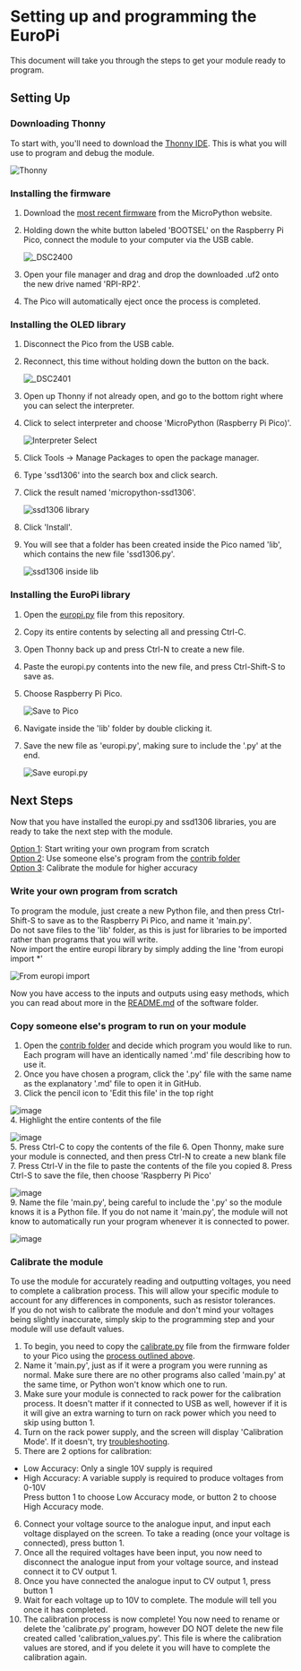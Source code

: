 # Setting up and programming the EuroPi

This document will take you through the steps to get your module ready to program.  
  
## Setting Up
  
### Downloading Thonny
To start with, you'll need to download the [Thonny IDE](https://thonny.org/). This is what you will use to program and debug the module.  

![Thonny](https://i.imgur.com/UX4uQDO.jpg)

### Installing the firmware
1. Download the [most recent firmware](https://micropython.org/download/rp2-pico/) from the MicroPython website.
2. Holding down the white button labeled 'BOOTSEL' on the Raspberry Pi Pico, connect the module to your computer via the USB cable.

    ![_DSC2400](https://user-images.githubusercontent.com/79809962/148647201-52b0d279-fc1e-4615-9e65-e51543605e15.jpg)

3. Open your file manager and drag and drop the downloaded .uf2 onto the new drive named 'RPI-RP2'.
4. The Pico will automatically eject once the process is completed.

### Installing the OLED library
1. Disconnect the Pico from the USB cable.
2. Reconnect, this time without holding down the button on the back.

    ![_DSC2401](https://user-images.githubusercontent.com/79809962/148647207-b43a2e44-0ca2-48d0-b13c-b5d091b44ae1.jpg)

3. Open up Thonny if not already open, and go to the bottom right where you can select the interpreter.
4. Click to select interpreter and choose 'MicroPython (Raspberry Pi Pico)'.

    ![Interpreter Select](https://i.imgur.com/XeRem1w.jpg)

5. Click Tools -> Manage Packages to open the package manager.
6. Type 'ssd1306' into the search box and click search.
7. Click the result named 'micropython-ssd1306'.

    ![ssd1306 library](https://i.imgur.com/7t2mWHh.jpg)

8. Click 'Install'.
9. You will see that a folder has been created inside the Pico named 'lib', which contains the new file 'ssd1306.py'.

    ![ssd1306 inside lib](https://i.imgur.com/jkmeaFM.jpg)

### Installing the EuroPi library

1. Open the [europi.py](/software/firmware/europi.py) file from this repository.
2. Copy its entire contents by selecting all and pressing Ctrl-C.
3. Open Thonny back up and press Ctrl-N to create a new file.
4. Paste the europi.py contents into the new file, and press Ctrl-Shift-S to save as.
5. Choose Raspberry Pi Pico.

    ![Save to Pico](https://i.imgur.com/BTn7kAz.jpg)

6. Navigate inside the 'lib' folder by double clicking it.
7. Save the new file as 'europi.py', making sure to include the '.py' at the end.

    ![Save europi.py](https://i.imgur.com/vK5Xgik.jpg)


## Next Steps

Now that you have installed the europi.py and ssd1306 libraries, you are ready to take the next step with the module.  

[Option 1](https://github.com/roryjamesallen/EuroPi/blob/main/software/programming_instructions.md#write-your-own-program-from-scratch): Start writing your own program from scratch  
[Option 2](https://github.com/roryjamesallen/EuroPi/blob/main/software/programming_instructions.md#copy-someone-elses-program-to-run-on-your-module): Use someone else's program from the [contrib folder](/contrib/)  
[Option 3](https://github.com/roryjamesallen/EuroPi/blob/main/software/programming_instructions.md#calibrate-the-module): Calibrate the module for higher accuracy  


### Write your own program from scratch

To program the module, just create a new Python file, and then press Ctrl-Shift-S to save as to the Raspberry Pi Pico, and name it 'main.py'.  
Do not save files to the 'lib' folder, as this is just for libraries to be imported rather than programs that you will write.  
Now import the entire europi library by simply adding the line 'from europi import *'

  ![From europi import](https://i.imgur.com/UK3nJcV.jpg)

Now you have access to the inputs and outputs using easy methods, which you can read about more in the [README.md](/software/README.md) of the software folder.


### Copy someone else's program to run on your module

1. Open the [contrib folder](/contrib/) and decide which program you would like to run. Each program will have an identically named '.md' file describing how to use it.
2. Once you have chosen a program, click the '.py' file with the same name as the explanatory '.md' file to open it in GitHub.
3. Click the pencil icon to 'Edit this file' in the top right  
  
  ![image](https://user-images.githubusercontent.com/79809962/151053257-44d4be25-e959-4781-9ff8-49348ff5e2b4.png)  
4. Highlight the entire contents of the file  
  
  ![image](https://user-images.githubusercontent.com/79809962/151053508-24c9d5f7-fbf7-43c4-95ac-867b48ef924d.png)  
5. Press Ctrl-C to copy the contents of the file
6. Open Thonny, make sure your module is connected, and then press Ctrl-N to create a new blank file
7. Press Ctrl-V in the file to paste the contents of the file you copied
8. Press Ctrl-S to save the file, then choose 'Raspberry Pi Pico'  
  
  ![image](https://user-images.githubusercontent.com/79809962/151053911-7145ddb6-12e9-4606-909c-e1f888e3b4b9.png)  
9. Name the file 'main.py', being careful to include the '.py' so the module knows it is a Python file. If you do not name it 'main.py', the module will not know to automatically run your program whenever it is connected to power.  
  
  ![image](https://user-images.githubusercontent.com/79809962/151054018-0f495bb5-067e-4cd6-9640-c38e44a216de.png)  
  
  
### Calibrate the module

To use the module for accurately reading and outputting voltages, you need to complete a calibration process. This will allow your specific module to account for any differences in components, such as resistor tolerances.  
If you do not wish to calibrate the module and don't mind your voltages being slightly inaccurate, simply skip to the programming step and your module will use default values.

1. To begin, you need to copy the [calibrate.py](/software/firmware/calibrate.py) file from the firmware folder to your Pico using the [process outlined above](https://github.com/roryjamesallen/EuroPi/blob/main/software/programming_instructions.md#copy-someone-elses-program-to-run-on-your-module).
2. Name it 'main.py', just as if it were a program you were running as normal. Make sure there are no other programs also called 'main.py' at the same time, or Python won't know which one to run.
3. Make sure your module is connected to rack power for the calibration process. It doesn't matter if it connected to USB as well, however if it is it will give an extra warning to turn on rack power which you need to skip using button 1.
4. Turn on the rack power supply, and the screen will display 'Calibration Mode'. If it doesn't, try [troubleshooting](../troubleshooting.md).  
5. There are 2 options for calibration:
  - Low Accuracy: Only a single 10V supply is required
  - High Accuracy: A variable supply is required to produce voltages from 0-10V  
  Press button 1 to choose Low Accuracy mode, or button 2 to choose High Accuracy mode.
6. Connect your voltage source to the analogue input, and input each voltage displayed on the screen. To take a reading (once your voltage is connected), press button 1.
7. Once all the required voltages have been input, you now need to disconnect the analogue input from your voltage source, and instead connect it to CV output 1.
8. Once you have connected the analogue input to CV output 1, press button 1
9. Wait for each voltage up to 10V to complete. The module will tell you once it has completed.
10. The calibration process is now complete! You now need to rename or delete the 'calibrate.py' program, however DO NOT delete the new file created called 'calibration_values.py'. This file is where the calibration values are stored, and if you delete it you will have to complete the calibration again.



